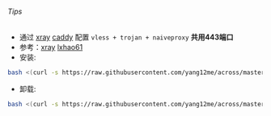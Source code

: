 ###### Tips
* 通过  [xray](https://github.com/XTLS/Xray-core/releases) [caddy](https://github.com/caddyserver/caddy/releases)  配置  `vless + trojan + naiveproxy`  **共用443端口**  
* 参考：[xray](https://github.com/XTLS/Xray-examples) [lxhao61](https://github.com/lxhao61/integrated-examples)
* 安装:
```bash
bash <(curl -s https://raw.githubusercontent.com/yang12me/across/master/xfly/xfly_whatever_uuid.sh) my.domain.com 
```
* 卸载:
```bash
bash <(curl -s https://raw.githubusercontent.com/yang12me/across/master/xfly/xfly_whatever_uuid.sh) remov_it
```
